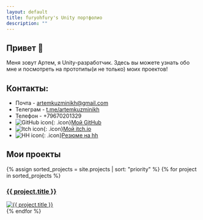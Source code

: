 ```yaml
---
layout: default
title: furyohfury's Unity портфолио
description: ""
---
```


## Привет 👋
Меня зовут Артем, я Unity-разработчик.
Здесь вы можете узнать обо мне и посмотреть на прототипы(и не только) моих проектов!
## Контакты:
- Почта - [artemkuzminikh@gmail.com](mailto:artemkuzminikh@gmail.com)
- Телеграм - [t.me/artemkuzminikh](https://t.me/artemkuzminikh)
- Телефон - +79670201329
- ![GitHub icon](https://github.githubassets.com/favicons/favicon.svg){: .icon}[Мой GitHub](https://github.com/furyohfury)  
- ![Itch icon](https://static.itch.io/images/itchio-textless-black.svg){: .icon}[Мой itch.io](https://furyohfury.itch.io/)
- ![HH icon](https://i.hh.ru/images/logos/svg/hh.ru.svg){: .icon}[Резюме на hh](https://hh.ru/resume/2eda4b93ff0ed8f2ba0039ed1f38384d4c7761)


## Мои проекты  
<div class="game-grid">
{% assign sorted_projects = site.projects | sort: "priority" %}
{% for project in sorted_projects %}
  <div class="game-card">
    <h3><a href="{{ project.url | relative_url }}">{{ project.title }}</a></h3>
    <a href="{{ project.url | relative_url }}">
        <img src="{{ project.image | relative_url }}" alt="{{ project.title }}" class="project-image" />
    </a>
    <!-- <img src="{{ project.image | relative_url }}" alt="{{ project.title }}" class="project-image"> -->
  </div>
{% endfor %}
</div>
